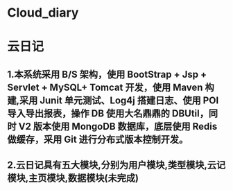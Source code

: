 # Cloud_diary
# 云日记

## 1.本系统采用 B/S 架构，使用 BootStrap + Jsp + Servlet + MySQL+ Tomcat 开发，使用 Maven 构建,采用 Junit 单元测试、Log4j 搭建日志、使用 POI 导入导出报表，操作 DB 使用大名鼎鼎的 DBUtil，同时 V2 版本使用 MongoDB 数据库，底层使用 Redis 做缓存，采用 Git 进行分布式版本控制开发。  

## 2.云日记具有五大模块,分别为**用户模块**,**类型模块**,**云记模块**,**主页模块**,数据模块(未完成)  


